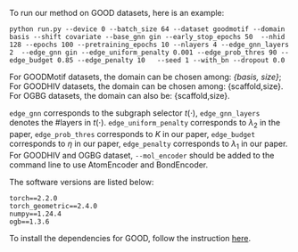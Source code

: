 

To run our method on GOOD datasets, here is an example:

```
python run.py --device 0 --batch_size 64 --dataset goodmotif --domain basis --shift covariate --base_gnn gin --early_stop_epochs 50  --nhid 128 --epochs 100 --pretraining_epochs 10 --nlayers 4 --edge_gnn_layers 2  --edge_gnn gin --edge_uniform_penalty 0.001 --edge_prob_thres 90 --edge_budget 0.85 --edge_penalty 10   --seed 1 --with_bn --dropout 0.0
```

For GOODMotif datasets, the domain can be chosen among: _{basis, size}_; For GOODHIV datasets, the domain can be chosen among: {scaffold,size}. For OGBG datasets, the domain can also be: {scaffold,size}.


`edge_gnn` corresponds to the subgraph selector $t(\cdot)$, `edge_gnn_layers` denotes the #layers in $t(\cdot)$. `edge_uniform_penalty`  corresponds to $\lambda_2$ in the paper, `edge_prob_thres`  corresponds to $K$ in our paper, `edge_budget` corresponds to $\eta$ in our paper, `edge_penalty`  corresponds to $\lambda_1$ in our paper. For GOODHIV and OGBG dataset, `--mol_encoder` should be added to the command line to use AtomEncoder and BondEncoder.

The software versions are listed below:

```
torch==2.2.0
torch_geometric==2.4.0
numpy==1.24.4
ogb==1.3.6
```

To install the dependencies for GOOD, follow the instruction [here](https://good.readthedocs.io/en/latest/installation.html).


